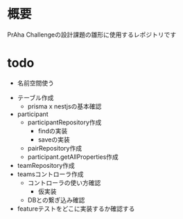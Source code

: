 # 概要

PrAha Challengeの設計課題の雛形に使用するレポジトリです

# todo
<!-- - getterにする -->
- 名前空間使う
<!-- - IDをuuid v4にする -->
  <!-- - uuidクラス作成 -->
  <!-- - pairにIDを付与する -->
<!-- - 引数をpropsにする -->
<!-- - テスト用のファクトリー使う -->
  <!-- - パスで落ちる部分を修正 -->
- テーブル作成
  - prisma x nestjsの基本確認
- participant
  - participantRepository作成
    - findの実装
    - saveの実装
  - pairRepository作成
  - participant.getAllProperties作成
- teamRepository作成
- teamsコントローラ作成
  - コントローラの使い方確認
    - 仮実装
  - DBとの繋ぎ込み確認
- featureテストをどこに実装するか確認する
